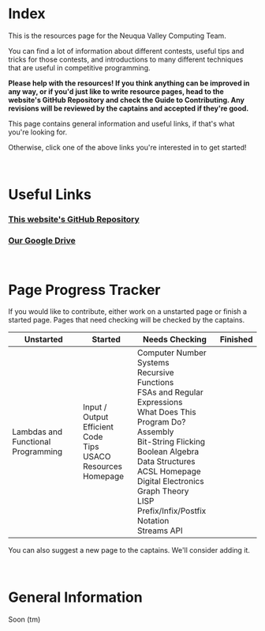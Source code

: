 # Index

This is the resources page for the Neuqua Valley Computing Team.

You can find a lot of information about different contests, useful tips and tricks for those contests, and introductions
to many different techniques that are useful in competitive programming.

**Please help with the resources! If you think anything can be improved in any way, or if you'd just like to write resource pages, head to the
website's GitHub Repository and check the Guide to Contributing. Any revisions will be reviewed by the captains
and accepted if they're good.**

This page contains general information and useful links, if that's what you're looking for.

Otherwise, click one of the above links you're interested in to get started!

<br>

# Useful Links
### [This website's GitHub Repository](https://github.com/NVComputing/nvcomputingsite)
### [Our Google Drive](https://drive.google.com/drive/u/7/folders/1-9GMKiUQ73BadhtPJca8GAPqXCEi0lAl)

<br>

# Page Progress Tracker

If you would like to contribute, either work on a unstarted page or finish a started page. Pages that need checking will be
checked by the captains.

| Unstarted | Started | Needs Checking | Finished |
| --- | --- | --- | --- |
| Lambdas and Functional Programming | Input / Output<br />Efficient Code<br />Tips<br />USACO<br />Resources Homepage<br /> | Computer Number Systems<br />Recursive Functions<br />FSAs and Regular Expressions<br />What Does This Program Do?<br />Assembly<br />Bit-String Flicking<br />Boolean Algebra<br />Data Structures<br />ACSL Homepage<br />Digital Electronics<br />Graph Theory<br />LISP<br />Prefix/Infix/Postfix Notation<br />Streams API<br /> |  |

You can also suggest a new page to the captains. We'll consider adding it.

<br>

# General Information

Soon (tm)
